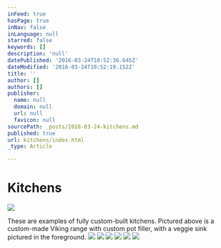 ```yaml
---
inFeed: true
hasPage: true
inNav: false
inLanguage: null
starred: false
keywords: []
description: 'null'
datePublished: '2016-03-24T10:52:36.645Z'
dateModified: '2016-03-24T10:52:19.152Z'
title: ''
author: []
authors: []
publisher:
  name: null
  domain: null
  url: null
  favicon: null
sourcePath: _posts/2016-03-24-kitchens.md
published: true
url: kitchens/index.html
_type: Article

---
```

# Kitchens
![](https://the-grid-user-content.s3-us-west-2.amazonaws.com/8fc8fcee-bd64-44be-bbac-20d3194849f6.jpg)

These are examples of fully custom-built kitchens.
Pictured above is a custom-made Viking range with custom pot filler, with a
veggie sink pictured in the foreground.
![](https://the-grid-user-content.s3-us-west-2.amazonaws.com/b3c6fb4c-d49e-4997-841c-97eef2c27a52.jpg)
![](https://the-grid-user-content.s3-us-west-2.amazonaws.com/5739bd32-8299-43f4-ae8e-6ebde441c87e.jpg)
![](https://the-grid-user-content.s3-us-west-2.amazonaws.com/fec043b7-a3cc-4187-bf3b-99420243ac11.jpg)
![](https://the-grid-user-content.s3-us-west-2.amazonaws.com/eb38887b-8e3f-400f-8edf-7482ff42f2cb.jpg)
![](https://the-grid-user-content.s3-us-west-2.amazonaws.com/c50210a5-190a-49e8-b48b-a0a7451163d5.jpg)
![](https://the-grid-user-content.s3-us-west-2.amazonaws.com/b950f4db-1404-4cf1-ba85-e584922824bc.jpg)